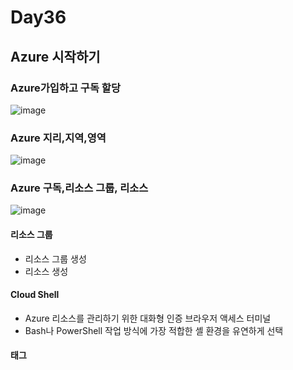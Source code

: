 # Day36

## Azure 시작하기

### Azure가입하고 구독 할당
![image](https://github.com/JoEunSae/Metanet-Internship/assets/83803199/9071ea9b-e5c4-4d13-8243-5a49f6e76ffc)

### Azure 지리,지역,영역
![image](https://github.com/JoEunSae/Metanet-Internship/assets/83803199/5d9a3d97-ed43-4cb2-9c63-69c25bf84940)

### Azure 구독,리소스 그룹, 리소스
![image](https://github.com/JoEunSae/Metanet-Internship/assets/83803199/f76f5631-a5bc-4cd1-bf56-b68783b6f1fd)


#### 리소스 그룹

- 리소스 그룹 생성
- 리소스 생성

#### Cloud Shell
- Azure 리소스를 관리하기 위한 대화형 인증 브라우저 액세스 터미널
-  Bash나 PowerShell 작업 방식에 가장 적합한 셸 환경을 유연하게 선택

#### 태그


